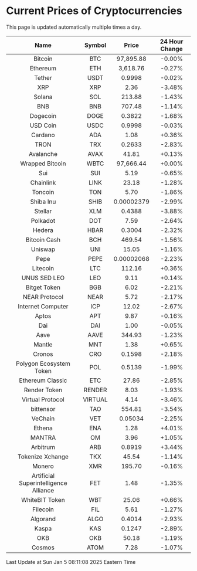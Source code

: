 # Current Prices of Cryptocurrencies
This page is updated automatically multiple times a day.

| Name | Symbol | Price | 24 Hour Change |
| :---: |:---:| :---: | :---: |
| Bitcoin | BTC | 97,895.88 | -0.00% |
| Ethereum | ETH | 3,618.76 | -0.27% |
| Tether | USDT | 0.9998 | -0.02% |
| XRP | XRP | 2.36 | -3.48% |
| Solana | SOL | 213.88 | -1.43% |
| BNB | BNB | 707.48 | -1.14% |
| Dogecoin | DOGE | 0.3822 | -1.68% |
| USD Coin | USDC | 0.9998 | -0.03% |
| Cardano | ADA | 1.08 | +0.36% |
| TRON | TRX | 0.2633 | -2.83% |
| Avalanche | AVAX | 41.81 | +0.13% |
| Wrapped Bitcoin | WBTC | 97,666.44 | +0.00% |
| Sui | SUI | 5.19 | -0.65% |
| Chainlink | LINK | 23.18 | -1.28% |
| Toncoin | TON | 5.70 | -1.86% |
| Shiba Inu | SHIB | 0.00002379 | -2.99% |
| Stellar | XLM | 0.4388 | -3.88% |
| Polkadot | DOT | 7.59 | -2.64% |
| Hedera | HBAR | 0.3004 | -2.32% |
| Bitcoin Cash | BCH | 469.54 | -1.56% |
| Uniswap | UNI | 15.05 | -1.16% |
| Pepe | PEPE | 0.00002068 | -2.23% |
| Litecoin | LTC | 112.16 | +0.36% |
| UNUS SED LEO | LEO | 9.11 | +0.14% |
| Bitget Token | BGB | 6.02 | -2.21% |
| NEAR Protocol | NEAR | 5.72 | -2.17% |
| Internet Computer | ICP | 12.02 | -2.67% |
| Aptos | APT | 9.87 | -0.16% |
| Dai | DAI | 1.00 | -0.05% |
| Aave | AAVE | 344.93 | -1.23% |
| Mantle | MNT | 1.38 | +0.65% |
| Cronos | CRO | 0.1598 | -2.18% |
| Polygon Ecosystem Token | POL | 0.5139 | -1.99% |
| Ethereum Classic | ETC | 27.86 | -2.85% |
| Render Token | RENDER | 8.03 | -1.93% |
| Virtual Protocol | VIRTUAL | 4.14 | -3.46% |
| bittensor | TAO | 554.81 | -3.54% |
| VeChain | VET | 0.05034 | -2.25% |
| Ethena | ENA | 1.28 | +4.01% |
| MANTRA | OM | 3.96 | +1.05% |
| Arbitrum | ARB | 0.8919 | +3.44% |
| Tokenize Xchange | TKX | 45.54 | -1.14% |
| Monero | XMR | 195.70 | -0.16% |
| Artificial Superintelligence Alliance | FET | 1.48 | -1.35% |
| WhiteBIT Token | WBT | 25.06 | +0.66% |
| Filecoin | FIL | 5.61 | -1.27% |
| Algorand | ALGO | 0.4014 | -2.93% |
| Kaspa | KAS | 0.1247 | -2.89% |
| OKB | OKB | 50.18 | -1.19% |
| Cosmos | ATOM | 7.28 | -1.07% |

Last Update at Sun Jan  5 08:11:08 2025 Eastern Time